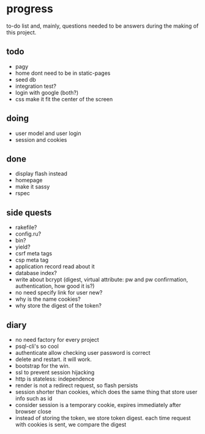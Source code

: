 # progress

to-do list and, mainly, questions needed to be answers during the making of this project.

## todo

- pagy
- home dont need to be in static-pages
- seed db
- integration test?
- login with google (both?)
- css make it fit the center of the screen

## doing

- user model and user login
- session and cookies

## done

- display flash instead
- homepage
- make it sassy
- rspec

## side quests

- rakefile?
- config.ru?
- bin?
- yield?
- csrf meta tags
- csp meta tag
- application record read about it
- database index?
- write about bcrypt (digest, virtual attribute: pw and pw confirmation, authentication, how good it is?)
- no need specify link for user new?
- why is the name cookies?
- why store the digest of the token?

## diary

- no need factory for every project
- psql-cli's so cool
- authenticate allow checking user password is correct
- delete and restart. it will work.
- bootstrap for the win.
- ssl to prevent session hijacking
- http is stateless: independence
- render is not a redirect request, so flash persists
- session shorter than cookies, which does the same thing that store user info such as id
- consider session is a temporary cookie, expires immediately after browser close
- instead of storing the token, we store token digest. each time request with cookies is sent, we compare the digest
